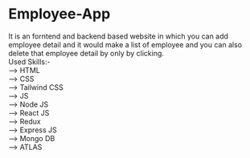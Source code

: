 # Employee-App
It is an forntend and backend based website in which you can add employee detail and it would make a list of employee and you can also delete that employee detail by only by clicking. <br/>
Used Skills:- <br/>
--> HTML <br/>
--> CSS <br/>
--> Tailwind CSS <br/>
--> JS <br/>
--> Node JS <br/>
--> React JS <br/>
--> Redux <br/>
--> Express JS <br/>
--> Mongo DB <br/>
--> ATLAS <br/>

